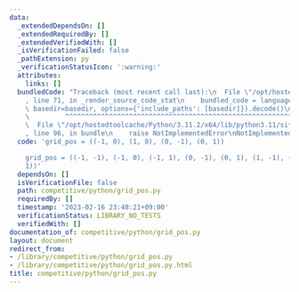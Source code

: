```yaml
---
data:
  _extendedDependsOn: []
  _extendedRequiredBy: []
  _extendedVerifiedWith: []
  _isVerificationFailed: false
  _pathExtension: py
  _verificationStatusIcon: ':warning:'
  attributes:
    links: []
  bundledCode: "Traceback (most recent call last):\n  File \"/opt/hostedtoolcache/Python/3.11.2/x64/lib/python3.11/site-packages/onlinejudge_verify/documentation/build.py\"\
    , line 71, in _render_source_code_stat\n    bundled_code = language.bundle(stat.path,\
    \ basedir=basedir, options={'include_paths': [basedir]}).decode()\n          \
    \         ^^^^^^^^^^^^^^^^^^^^^^^^^^^^^^^^^^^^^^^^^^^^^^^^^^^^^^^^^^^^^^^^^^^^^^^^^^^^^^^^^\n\
    \  File \"/opt/hostedtoolcache/Python/3.11.2/x64/lib/python3.11/site-packages/onlinejudge_verify/languages/python.py\"\
    , line 96, in bundle\n    raise NotImplementedError\nNotImplementedError\n"
  code: 'grid_pos = ((-1, 0), (1, 0), (0, -1), (0, 1))

    grid_pos = ((-1, -1), (-1, 0), (-1, 1), (0, -1), (0, 1), (1, -1), (1, 0), (1,
    1))'
  dependsOn: []
  isVerificationFile: false
  path: competitive/python/grid_pos.py
  requiredBy: []
  timestamp: '2023-02-16 23:48:21+09:00'
  verificationStatus: LIBRARY_NO_TESTS
  verifiedWith: []
documentation_of: competitive/python/grid_pos.py
layout: document
redirect_from:
- /library/competitive/python/grid_pos.py
- /library/competitive/python/grid_pos.py.html
title: competitive/python/grid_pos.py
---
```

